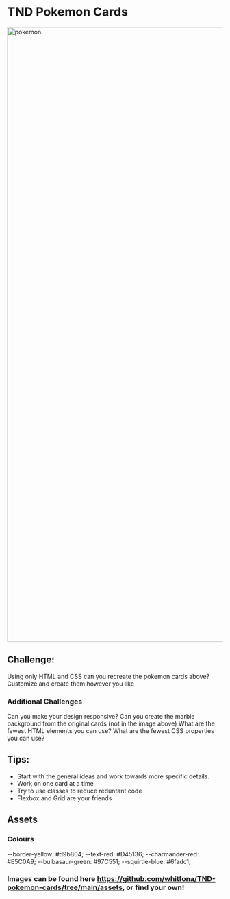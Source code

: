 # TND Pokemon Cards

<img width="1434" alt="pokemon" src="https://user-images.githubusercontent.com/60898437/191062045-504470a8-27a4-4790-823c-d8c343827ba1.png">

## Challenge: 
Using only HTML and CSS can you recreate the pokemon cards above? Customize and create them however you like

### Additional Challenges
Can you make your design responsive?
Can you create the marble background from the original cards (not in the image above)
What are the fewest HTML elements you can use?
What are the fewest CSS properties you can use?

## Tips:
- Start with the general ideas and work towards more specific details.
- Work on one card at a time
- Try to use classes to reduce reduntant code
- Flexbox and Grid are your friends


## Assets
### Colours
  --border-yellow: #d9b804;
  --text-red: #D45136;
  --charmander-red: #E5C0A9;
  --bulbasaur-green: #97C551;
  --squirtle-blue: #6fadc1;
### Images can be found here https://github.com/whitfona/TND-pokemon-cards/tree/main/assets, or find your own!
